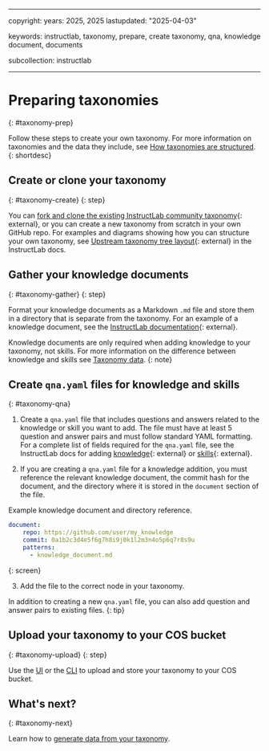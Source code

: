 
---

copyright:
  years: 2025, 2025
lastupdated: "2025-04-03"

keywords: instructlab, taxonomy, prepare, create taxonomy, qna, knowledge document, documents

subcollection: instructlab

---

# Preparing taxonomies
{: #taxonomy-prep}

Follow these steps to create your own taxonomy. For more information on taxonomies and the data they include, see [How taxonomies are structured](/docs/instructlab?topic=instructlab-taxonomy-about).
{: shortdesc}

## Create or clone your taxonomy
{: #taxonomy-create}
{: step}

You can [fork and clone the existing InstructLab community taxonomy](https://github.com/instructlab/taxonomy){: external}, or you can create a new taxonomy from scratch in your own GitHub repo. For examples and diagrams showing how you can structure your own taxonomy, see [Upstream taxonomy tree layout](https://docs.instructlab.ai/taxonomy/#upstream-taxonomy-tree-layout){: external} in the InstructLab docs. 

## Gather your knowledge documents
{: #taxonomy-gather}
{: step}

Format your knowledge documents as a Markdown `.md` file and store them in a directory that is separate from the taxonomy. For an example of a knowledge document, see the [InstructLab documentation](https://docs.instructlab.ai/taxonomy/knowledge/file_structure/#example-of-a-knowledge-document-file){: external}. 

Knowledge documents are only required when adding knowledge to your taxonomy, not skills. For more information on the difference between knowledge and skills see [Taxonomy data](/docs/instructlab?topic=instructlab-taxonomies-about#taxonomy-data).
{: note}

## Create `qna.yaml` files for knowledge and skills
{: #taxonomy-qna}

1. Create a `qna.yaml` file that includes questions and answers related to the knowledge or skill you want to add. The file must have at least 5 question and answer pairs and must follow standard YAML formatting. For a complete list of fields required for the `qna.yaml` file, see the InstructLab docs for adding [knowledge](https://docs.instructlab.ai/taxonomy/knowledge/file_structure/#the-knowledge-files){: external} or [skills](https://docs.instructlab.ai/taxonomy/skills/file_structure/#the-structure-of-the-qnayaml-file){: external}. 

2. If you are creating a `qna.yaml` file for a knowledge addition, you must reference the relevant knowledge document, the commit hash for the document, and the directory where it is stored in the `document` section of the file. 

  Example knowledge document and directory reference.

  ```yaml
  document:
      repo: https://github.com/user/my_knowledge
      commit: 0a1b2c3d4e5f6g7h8i9j0k1l2m3n4o5p6q7r8s9u
      patterns:
        - knowledge_document.md
  ```
  {: screen}

3. Add the file to the correct node in your taxonomy. 

In addition to creating a new `qna.yaml` file, you can also add question and answer pairs to existing files. 
{: tip}

## Upload your taxonomy to your COS bucket
{: #taxonomy-upload}
{: step}

Use the [UI](/docs-draft/instructlab?topic=instructlab-getting-started&interface=ui#taxonomy-add-ui) or the [CLI](https://test.cloud.ibm.com/docs-draft/instructlab?topic=instructlab-getting-started&interface=cli#taxonomy-add-ui) to upload and store your taxonomy to your COS bucket. 

## What's next?
{: #taxonomy-next}

Learn how to [generate data from your taxonomy](/docs-draft/instructlab?topic=instructlab-data-generate&interface=ui). 
